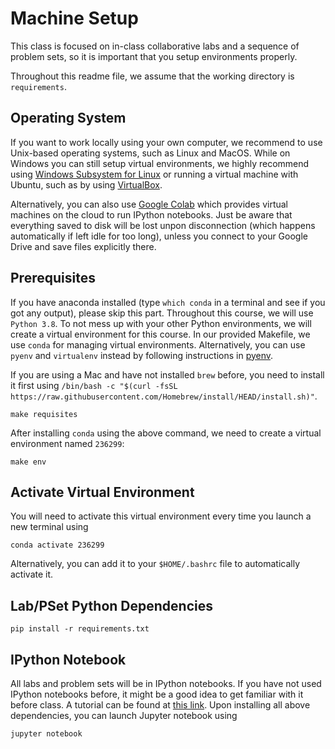 # Machine Setup

This class is focused on in-class collaborative labs and a sequence of problem sets, so it is important that you setup environments properly.

Throughout this readme file, we assume that the working directory is `requirements`.

## Operating System

If you want to work locally using your own computer, we recommend to use Unix-based operating systems, such as Linux and MacOS. While on Windows you can still setup virtual environments, we highly recommend using [Windows Subsystem for Linux](https://docs.microsoft.com/en-us/windows/wsl/about) or running a virtual machine with Ubuntu, such as by using [VirtualBox](https://www.virtualbox.org/). 

Alternatively, you can also use [Google Colab](https://colab.research.google.com/) which provides virtual machines on the cloud to run IPython notebooks. Just be aware that everything saved to disk will be lost unpon disconnection (which happens automatically if left idle for too long), unless you connect to your Google Drive and save files explicitly there.


## Prerequisites

If you have anaconda installed (type `which conda` in a terminal and see if you got any output), please skip this part. Throughout this course, we will use `Python 3.8`. To not mess up with your other Python environments, we will create a virtual environment for this course. In our provided Makefile, we use `conda` for managing virtual environments. Alternatively, you can use `pyenv` and `virtualenv` instead by following instructions in [pyenv](pyenv/).

If you are using a Mac and have not installed `brew` before, you need to install it first using `/bin/bash -c "$(curl -fsSL https://raw.githubusercontent.com/Homebrew/install/HEAD/install.sh)"`.

```
make requisites
```

After installing `conda` using the above command, we need to create a virtual environment named `236299`:

```
make env
```

## Activate Virtual Environment

You will need to activate this virtual environment every time you launch a new terminal using

```
conda activate 236299
```

Alternatively, you can add it to your `$HOME/.bashrc` file to automatically activate it.

## Lab/PSet Python Dependencies

```
pip install -r requirements.txt
```

## IPython Notebook

All labs and problem sets will be in IPython notebooks. If you have not used IPython notebooks before, it might be a good idea to get familiar with it before class. A tutorial can be found at [this link](https://realpython.com/jupyter-notebook-introduction/). Upon installing all above dependencies, you can launch Jupyter notebook using

```
jupyter notebook
```
